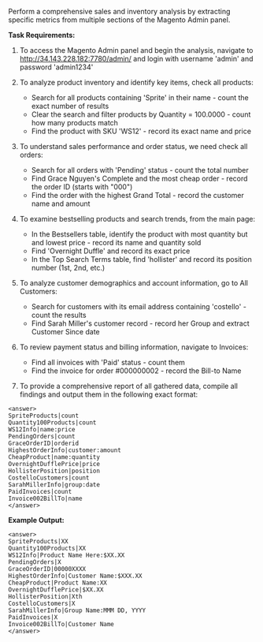 Perform a comprehensive sales and inventory analysis by extracting specific metrics from multiple sections of the Magento Admin panel.

**Task Requirements:**

1. To access the Magento Admin panel and begin the analysis, navigate to http://34.143.228.182:7780/admin/ and login with username 'admin' and password 'admin1234'

2. To analyze product inventory and identify key items, check all products:
   - Search for all products containing 'Sprite' in their name - count the exact number of results
   - Clear the search and filter products by Quantity = 100.0000 - count how many products match
   - Find the product with SKU 'WS12' - record its exact name and price

3. To understand sales performance and order status, we need check all orders:
   - Search for all orders with 'Pending' status - count the total number
   - Find Grace Nguyen's Complete and the most cheap order - record the order ID (starts with "000")
   - Find the order with the highest Grand Total - record the customer name and amount

4. To examine bestselling products and search trends, from the main page:
   - In the Bestsellers table, identify the product with most quantity but and lowest price - record its name and quantity sold
   - Find 'Overnight Duffle' and record its exact price
   - In the Top Search Terms table, find 'hollister' and record its position number (1st, 2nd, etc.)

5. To analyze customer demographics and account information, go to All Customers:
   - Search for customers with its email address containing 'costello' - count the results
   - Find Sarah Miller's customer record - record her Group and extract Customer Since date

6. To review payment status and billing information, navigate to Invoices:
   - Find all invoices with 'Paid' status - count them
   - Find the invoice for order #000000002 - record the Bill-to Name

7. To provide a comprehensive report of all gathered data, compile all findings and output them in the following exact format:

```
<answer>
SpriteProducts|count
Quantity100Products|count
WS12Info|name:price
PendingOrders|count
GraceOrderID|orderid
HighestOrderInfo|customer:amount
CheapProduct|name:quantity
OvernightDufflePrice|price
HollisterPosition|position
CostelloCustomers|count
SarahMillerInfo|group:date
PaidInvoices|count
Invoice002BillTo|name
</answer>
```

**Example Output:**
```
<answer>
SpriteProducts|XX
Quantity100Products|XX
WS12Info|Product Name Here:$XX.XX
PendingOrders|X
GraceOrderID|00000XXXX
HighestOrderInfo|Customer Name:$XXX.XX
CheapProduct|Product Name:XX
OvernightDufflePrice|$XX.XX
HollisterPosition|Xth
CostelloCustomers|X
SarahMillerInfo|Group Name:MMM DD, YYYY
PaidInvoices|X
Invoice002BillTo|Customer Name
</answer>
```